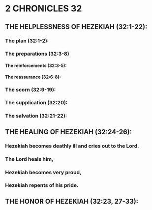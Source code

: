 ---
---
# 2 CHRONICLES 32 
## THE HELPLESSNESS OF HEZEKIAH (32:1-22): 
###  The plan (32:1-2): 
###  The preparations (32:3-8) 
####  The reinforcements (32:3-5): 
####  The reassurance (32:6-8): 
###  The scorn (32:9-19): 
###  The supplication (32:20): 
###  The salvation (32:21-22): 
## THE HEALING OF HEZEKIAH (32:24-26): 
###  Hezekiah becomes deathly ill and cries out to the Lord. 
###  The Lord heals him, 
###  Hezekiah becomes very proud, 
###  Hezekiah repents of his pride. 
## THE HONOR OF HEZEKIAH (32:23, 27-33): 
